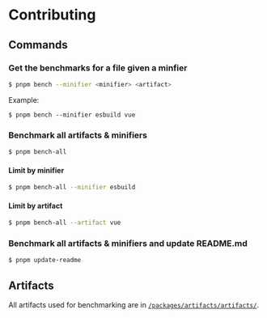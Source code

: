 # Contributing

## Commands
### Get the benchmarks for a file given a minfier
```sh
$ pnpm bench --minifier <minifier> <artifact>
```

Example:
```
$ pnpm bench --minifier esbuild vue
```

### Benchmark all artifacts & minifiers

```sh
$ pnpm bench-all
```

#### Limit by minifier
```sh
$ pnpm bench-all --minifier esbuild
```

#### Limit by artifact
```sh
$ pnpm bench-all --artifact vue
```

### Benchmark all artifacts & minifiers and update README.md
```sh
$ pnpm update-readme
```

## Artifacts

All artifacts used for benchmarking are in [`/packages/artifacts/artifacts/`](/packages/artifacts/artifacts/).
